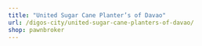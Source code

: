 ```yaml
---
title: "United Sugar Cane Planter’s of Davao"
url: /digos-city/united-sugar-cane-planters-of-davao/
shop: pawnbroker
---
```

